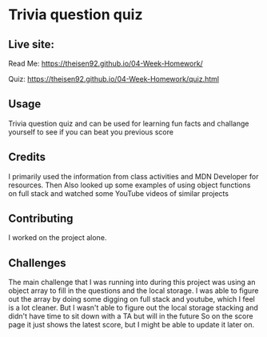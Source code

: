# Trivia question quiz

## Live site:

Read Me:
https://theisen92.github.io/04-Week-Homework/

Quiz:
https://theisen92.github.io/04-Week-Homework/quiz.html

## Usage

Trivia question quiz and can be used for learning fun facts and challange yourself to see if you can beat you previous score

## Credits

I primarily used the information from class activities and MDN Developer for resources. Then Also looked up some examples of using object functions on full stack and watched some YouTube videos of similar projects

## Contributing

I worked on the project alone.

## Challenges

The main challenge that I was running into during this project was using an object array to fill in the questions and the local storage.
I was able to figure out the array by doing some digging on full stack and youtube, which I feel is a lot cleaner.
But I wasn't able to figure out the local storage stacking and didn't have time to sit down with a TA but will in the future
So on the score page it just shows the latest score, but I might be able to update it later on.
